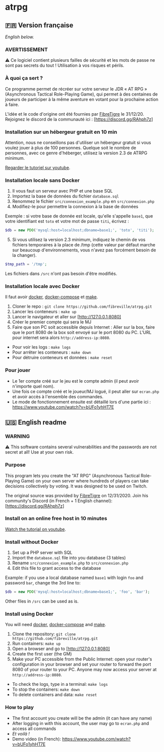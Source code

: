 # atrpg

## 🇫🇷 Version française
*English below.*

### AVERTISSEMENT

⚠️ Ce logiciel contient plusieurs failles de sécurité et les mots de passe ne sont pas secrets du tout ! Utilisation à vos risques et périls.

### À quoi ça sert ?

Ce programme permet de récréer sur votre serveur le JDR « AT RPG » (Asynchronous Tactical Role-Playing Game), qui permet à des centaines de joueurs de participer à la même aventure en votant pour la prochaine action à faire.

L'idée et le code d'origine ont été fournies par [FibreTigre](https://www.twitch.tv/fibretigre) le 31/12/20. Rejoignez le discord de la communauté ici : [https://discord.gg/RAhph7z]

### Installation sur un hébergeur gratuit en 10 min

Attention, nous ne conseillons pas d'utiliser un hébergeur gratuit si vous voulez jouer à plus de 100 personnes.
Quelque soit le nombre de personnes, avec ce genre d'héberger, utilisez la version 2.3 de ATRPG minimum.

[Regarder le tutoriel sur youtube](https://youtu.be/mqaFfTHbFcw).

### Installation locale sans Docker

1. Il vous faut un serveur avec PHP et une base SQL
1. Importez la base de données du fichier `database.sql`
1. Renommez le fichier `src/connexion_example.php` en `src/connexion.php`
1. Modifiez-le pour permettre la connexion à la base de données

Exemple : si votre base de donnée est locale, qu'elle s'appelle `base1`, que votre identifiant est `toto` et votre mot de passe `titi`, écrivez :
```php
$db = new PDO('mysql:host=localhost;dbname=base1;', 'toto', 'titi');
```
5. Si vous utilisez la version 2.3 minimum, indiquez le chemin de vos fichiers temporaires à la place de /tmp (cette valeur par défaut marche sur beaucoup d'environnements, vous n'avez pas forcément besoin de la changer).
```php
$tmp_path = '/tmp';
```

Les fichiers dans `/src` n'ont pas besoin d'être modifiés.

### Installation locale avec Docker

Il faut avoir [docker](https://docs.docker.com/get-docker/), [docker-compose](https://docs.docker.com/compose/install/)
et [make](https://fr.wikipedia.org/wiki/Make).

1. Cloner le repo : `git clone https://github.com/fibreville/atrpg.git`
1. Lancer les conteneurs : `make up`
1. Lancer le navigateur et aller sur [http://127.0.0.1:8080]
1. Créer le premier compte qui sera le MJ
1. Faire que son PC soit accessible depuis Internet : Aller sur la box, faire que le port 8080 de la box soit envoyé sur le port 8080 du PC. L'URL pour internet sera alors `http://address-ip:8080`.

* Pour voir les logs : `make logs`
* Pour arrêter les conteneurs : `make down`
* Pour détruire conteneurs et données : `make reset`

### Pour jouer

- Le 1er compte créé sur le jeu est le compte admin (il peut avoir n'importe quel nom).
- Une fois ce compte créé et le joueur/MJ logué, il peut aller sur `ecran.php` et avoir accès à l'ensemble des commandes.
- Le mode de fonctionnement ensuite est détaillé lors d'une partie ici : https://www.youtube.com/watch?v=bUFo1yhHT7E


## 🇺🇸 English readme

### WARNING

⚠️ This software contains several vulnerabilities and the passwords are not secret at all! Use at your own risk.

### Purpose

This program lets you create the "AT RPG" (Asynchronous Tactical Role-Playing Game) on your own server where hundreds of players can take decisions collectively by voting. It was designed to be used on Twitch.

The original source was provided by [FibreTigre](https://www.twitch.tv/fibretigre) on 12/31/2020.
Join his community's Discord (in French + 1 English channel): [https://discord.gg/RAhph7z]


### Install on an online free host in 10 minutes

[Watch the tutorial on youtube](https://youtu.be/mqaFfTHbFcw).

### Install without Docker

1. Set up a PHP server with SQL
1. Import the `database.sql` file into you database (3 tables)
1. Rename `src/connexion_example.php` to `src/connexion.php`
1. Edit this file to grant access to the database

Example: if you use a local database named `base1` with login `foo` and password `bar`, change the 3rd line to:
```php
$db = new PDO('mysql:host=localhost;dbname=base1;', 'foo', 'bar');
```

Other files in `/src` can be used as is.

### Install using Docker

You will need [docker](https://docs.docker.com/get-docker/), [docker-compose](https://docs.docker.com/compose/install/)
and [make](https://fr.wikipedia.org/wiki/Make).

1. Clone the repository: `git clone https://github.com/fibreville/atrpg.git`
1. Run containers: `make up`
1. Open a browser and go to [http://127.0.0.1:8080]
1. Create the first user (the GM)
1. Make your PC accessible from the Public Internet: open your router's configuration in your browser and set your router to forward the port 8080 of your router to your PC. Anyone may now access your server at `http://address-ip:8080`.

* To check the logs, type in a terminal: `make logs`
* To stop the containers: `make down`
* To delete containers and data: `make reset`

### How to play

- The first account you create will be the admin (it can have any name)
- After logging in with this account, the user may go to `ecran.php` and access all commands
- *Et voilà !*
- Demo video (in French): https://www.youtube.com/watch?v=bUFo1yhHT7E
